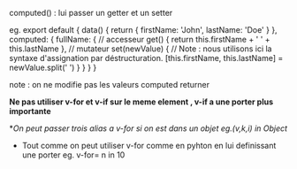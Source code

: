 computed() : lui passer un getter et un setter

eg. export default {
  data() {
    return {
      firstName: 'John',
      lastName: 'Doe'
    }
  },
  computed: {
    fullName: {
      // accesseur
      get() {
        return this.firstName + ' ' + this.lastName
      },
      // mutateur
      set(newValue) {
        // Note : nous utilisons ici la syntaxe d'assignation par déstructuration.
        [this.firstName, this.lastName] = newValue.split(' ')
      }
    }
  }
}

note : on ne modifie pas les valeurs computed returner

**Ne pas utiliser v-for et v-if sur le meme element , v-if a une porter plus importante**

**On peut passer trois alias a v-for si on est dans un objet eg.(v,k,i) in Object*

+ Tout comme on peut utiliser v-for comme en pyhton en lui definissant une porter eg. v-for= n in 10
